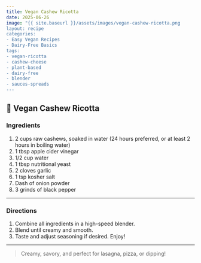 ```yaml
---
title: Vegan Cashew Ricotta
date: 2025-06-26
image: "{{ site.baseurl }}/assets/images/vegan-cashew-ricotta.png
layout: recipe
categories:
- Easy Vegan Recipes
- Dairy-Free Basics
tags:
- vegan-ricotta
- cashew-cheese
- plant-based
- dairy-free
- blender
- sauces-spreads
---
```


## 🥣 Vegan Cashew Ricotta


### Ingredients

1. 2 cups raw cashews, soaked in water (24 hours preferred, or at least 2 hours in boiling water)  
2. 1 tbsp apple cider vinegar  
3. 1/2 cup water  
4. 1 tbsp nutritional yeast  
5. 2 cloves garlic  
6. 1 tsp kosher salt  
7. Dash of onion powder  
8. 3 grinds of black pepper  

---

### Directions

1. Combine all ingredients in a high-speed blender.  
2. Blend until creamy and smooth.  
3. Taste and adjust seasoning if desired. Enjoy!

---

> Creamy, savory, and perfect for lasagna, pizza, or dipping!
